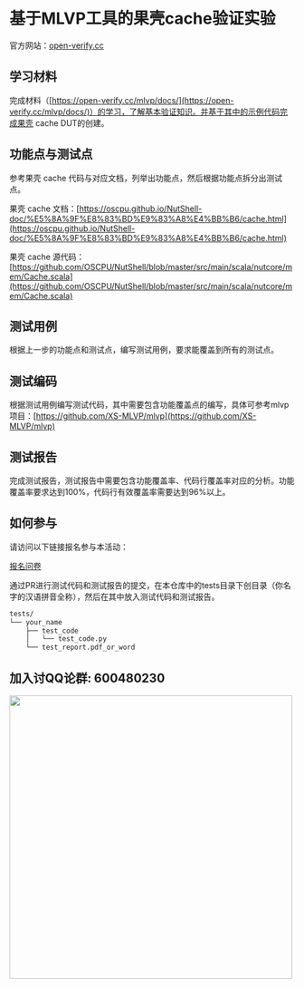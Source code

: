 # 基于MLVP工具的果壳cache验证实验

官方网站：[open-verify.cc](https://open-verify.cc/)

## 学习材料

完成材料（[https://open-verify.cc/mlvp/docs/](https://open-verify.cc/mlvp/docs/)）的学习，了解基本验证知识。并基于其中的示例代码完成果壳 cache DUT的创建。

## 功能点与测试点

参考果壳 cache 代码与对应文档，列举出功能点，然后根据功能点拆分出测试点。

果壳 cache 文档：[https://oscpu.github.io/NutShell-doc/%E5%8A%9F%E8%83%BD%E9%83%A8%E4%BB%B6/cache.html](https://oscpu.github.io/NutShell-doc/%E5%8A%9F%E8%83%BD%E9%83%A8%E4%BB%B6/cache.html)

果壳 cache 源代码：[https://github.com/OSCPU/NutShell/blob/master/src/main/scala/nutcore/mem/Cache.scala](https://github.com/OSCPU/NutShell/blob/master/src/main/scala/nutcore/mem/Cache.scala)


## 测试用例

根据上一步的功能点和测试点，编写测试用例，要求能覆盖到所有的测试点。


## 测试编码

根据测试用例编写测试代码，其中需要包含功能覆盖点的编写，具体可参考mlvp项目：[https://github.com/XS-MLVP/mlvp](https://github.com/XS-MLVP/mlvp)

## 测试报告

完成测试报告，测试报告中需要包含功能覆盖率、代码行覆盖率对应的分析。功能覆盖率要求达到100%，代码行有效覆盖率需要达到96%以上。

## 如何参与

请访问以下链接报名参与本活动：

[报名问卷](https://iz9a87wn37.feishu.cn/share/base/form/shrcnwpiyWaVUzyo47QdPBGy5Yd)

通过PR进行测试代码和测试报告的提交，在本仓库中的tests目录下创目录（你名字的汉语拼音全称），然后在其中放入测试代码和测试报告。
```bash
tests/
└── your_name
    ├── test_code
    │   └── test_code.py
    └── test_report.pdf_or_word
```


## 加入讨QQ论群: 600480230

<image src="/.github/image/600480230.jpg" alter="600480230" width=500px />
